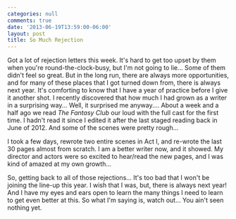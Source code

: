 ```yaml
---
categories: null
comments: true
date: '2013-06-19T13:59:00-06:00'
layout: post
title: So Much Rejection
---
```


Got a lot of rejection letters this week. It's hard to get too upset by them when you're round-the-clock-busy, but I'm not going to lie... Some of them didn't feel so great. But in the long run, there are always more opportunities, and for many of these places that I got turned down from, there is always next year. It's comforting to know that I have a year of practice before I give it another shot. I recently discovered that how much I had grown as a writer in a surprising way... Well, it surprised me anyway.... About a week and a half ago we read *The Fantasy Club* our loud with the full cast for the first time. I hadn't read it since I edited it after the last staged reading back in June of 2012. And some of the scenes were pretty rough...

I took a few days, rewrote two entire scenes in Act I, and re-wrote the last 30 pages almost from scratch. I am a better writer now, and it showed. My director and actors were so excited to hear/read the new pages, and I was kind of amazed at my own growth...

So, getting back to all of those rejections... It's too bad that I won't be joining the line-up this year. I wish that I was, but, there is always next year! And I have my eyes and ears open to learn the many things I need to learn to get even better at this. So what I'm saying is, watch out... You ain't seen nothing yet.